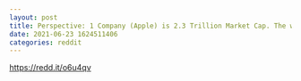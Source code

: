 ```yaml
--- 
layout: post 
title: Perspective: 1 Company (Apple) is 2.3 Trillion Market Cap. The whole Crypto Industry is just 1.3 Trillion Market Cap... we are insanely early. 
date: 2021-06-23 1624511406 
categories: reddit 
--- 
```

https://redd.it/o6u4qv